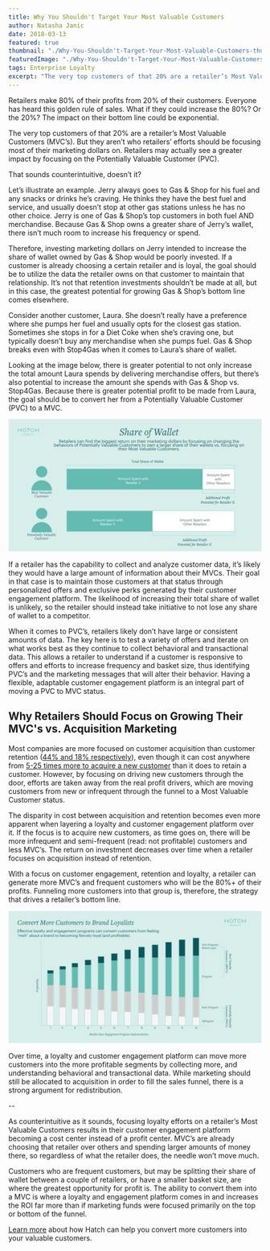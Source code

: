 ```yaml
---
title: Why You Shouldn't Target Your Most Valuable Customers
author: Natasha Janic
date: 2018-03-13
featured: true
thumbnail: "./Why-You-Shouldn't-Target-Your-Most-Valuable-Customers-thumb.png"
featuredImage: "./Why-You-Shouldn't-Target-Your-Most-Valuable-Customers.jpg"
tags: Enterprise Loyalty
excerpt: "The very top customers of that 20% are a retailer’s Most Valuable Customers (MVC’s). But they aren’t who retailers’ efforts should be focusing most of their marketing dollars on. Retailers may actually see a greater impact by focusing on the Potentially Valuable Customer (PVC)."
---
```


Retailers make 80% of their profits from 20% of their customers. Everyone has heard this golden rule of sales. What if they could increase the 80%? Or the 20%? The impact on their bottom line could be exponential.

The very top customers of that 20% are a retailer’s Most Valuable Customers (MVC’s). But they aren’t who retailers’ efforts should be focusing most of their marketing dollars on. Retailers may actually see a greater impact by focusing on the Potentially Valuable Customer (PVC).

That sounds counterintuitive, doesn’t it?

Let’s illustrate an example. Jerry always goes to Gas & Shop for his fuel and any snacks or drinks he’s craving. He thinks they have the best fuel and service, and usually doesn’t stop at other gas stations unless he has no other choice. Jerry is one of Gas & Shop’s top customers in both fuel AND merchandise. Because Gas & Shop owns a greater share of Jerry’s wallet, there isn’t much room to increase his frequency or spend.

Therefore, investing marketing dollars on Jerry intended to increase the share of wallet owned by Gas & Shop would be poorly invested. If a customer is already choosing a certain retailer and is loyal, the goal should be to utilize the data the retailer owns on that customer to maintain that relationship. It’s not that retention investments shouldn’t be made at all, but in this case, the greatest potential for growing Gas & Shop’s bottom line comes elsewhere.

Consider another customer, Laura. She doesn’t really have a preference where she pumps her fuel and usually opts for the closest gas station. Sometimes she stops in for a Diet Coke when she’s craving one, but typically doesn’t buy any merchandise when she pumps fuel. Gas & Shop breaks even with Stop4Gas when it comes to Laura’s share of wallet.

Looking at the image below, there is greater potential to not only increase the total amount Laura spends by delivering merchandise offers, but there’s also potential to increase the amount she spends with Gas & Shop vs. Stop4Gas. Because there is greater potential profit to be made from Laura, the goal should be to convert her from a Potentially Valuable Customer (PVC) to a MVC.

![Share of Wallet](./Share-of-Wallet-Image.png)

If a retailer has the capability to collect and analyze customer data, it’s likely they would have a large amount of information about their MVCs. Their goal in that case is to maintain those customers at that status through personalized offers and exclusive perks generated by their customer engagement platform. The likelihood of increasing their total share of wallet is unlikely, so the retailer should instead take initiative to not lose any share of wallet to a competitor.

When it comes to PVC’s, retailers likely don’t have large or consistent amounts of data. The key here is to test a variety of offers and iterate on what works best as they continue to collect behavioral and transactional data. This allows a retailer to understand if a customer is responsive to offers and efforts to increase frequency and basket size, thus identifying PVC’s and the marketing messages that will alter their behavior. Having a flexible, adaptable customer engagement platform is an integral part of moving a PVC to MVC status.

## Why Retailers Should Focus on Growing Their MVC's vs. Acquisition Marketing

Most companies are more focused on customer acquisition than customer retention ([44% and 18% respectively](https://www.invespcro.com/blog/customer-acquisition-retention/)), even though it can cost anywhere from [5-25 times more to acquire a new customer](https://hbr.org/2014/10/the-value-of-keeping-the-right-customers) than it does to retain a customer. However, by focusing on driving new customers through the door, efforts are taken away from the real profit drivers, which are moving customers from new or infrequent through the funnel to a Most Valuable Customer status.

The disparity in cost between acquisition and retention becomes even more apparent when layering a loyalty and customer engagement platform over it. If the focus is to acquire new customers, as time goes on, there will be more infrequent and semi-frequent (read: not profitable) customers and less MVC’s. The return on investment decreases over time when a retailer focuses on acquisition instead of retention.

With a focus on customer engagement, retention and loyalty, a retailer can generate more MVC’s and frequent customers who will be the 80%+ of their profits. Funneling more customers into that group is, therefore, the strategy that drives a retailer’s bottom line.

![Customer Frequency](./Customer-Frequency-Image.png)

Over time, a loyalty and customer engagement platform can move more customers into the more profitable segments by collecting more, and understanding behavioral and transactional data. While marketing should still be allocated to acquisition in order to fill the sales funnel, there is a strong argument for redistribution.

--

As counterintuitive as it sounds, focusing loyalty efforts on a retailer’s Most Valuable Customers results in their customer engagement platform becoming a cost center instead of a profit center. MVC’s are already choosing that retailer over others and spending larger amounts of money there, so regardless of what the retailer does, the needle won’t move much.

Customers who are frequent customers, but may be splitting their share of wallet between a couple of retailers, or have a smaller basket size, are where the greatest opportunity for profit is. The ability to convert them into a MVC is where a loyalty and engagement platform comes in and increases the ROI far more than if marketing funds were focused primarily on the top or bottom of the funnel.

[Learn more](https://www.hatchloyalty.com/) about how Hatch can help you convert more customers into your valuable customers.
